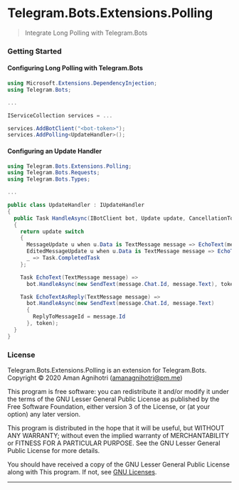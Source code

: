 # Telegram.Bots.Extensions.Polling
> Integrate Long Polling with Telegram.Bots

### Getting Started

#### Configuring Long Polling with Telegram.Bots
```c#
using Microsoft.Extensions.DependencyInjection;
using Telegram.Bots;

...

IServiceCollection services = ...

services.AddBotClient("<bot-token>");
services.AddPolling<UpdateHandler>();
```

#### Configuring an Update Handler

```c#
using Telegram.Bots.Extensions.Polling;
using Telegram.Bots.Requests;
using Telegram.Bots.Types;

...

public class UpdateHandler : IUpdateHandler
{
  public Task HandleAsync(IBotClient bot, Update update, CancellationToken token)
  {
    return update switch
    {
      MessageUpdate u when u.Data is TextMessage message => EchoText(message),
      EditedMessageUpdate u when u.Data is TextMessage message => EchoTextAsReply(message),
      _ => Task.CompletedTask
    };

    Task EchoText(TextMessage message) =>
      bot.HandleAsync(new SendText(message.Chat.Id, message.Text), token);

    Task EchoTextAsReply(TextMessage message) =>
      bot.HandleAsync(new SendText(message.Chat.Id, message.Text)
      {
        ReplyToMessageId = message.Id
      }, token);
  }
}
```

### License

Telegram.Bots.Extensions.Polling is an extension for Telegram.Bots.  
Copyright © 2020  Aman Agnihotri (amanagnihotri@pm.me)

This program is free software: you can redistribute it and/or modify
it under the terms of the GNU Lesser General Public License as published
by the Free Software Foundation, either version 3 of the License, or
(at your option) any later version.

This program is distributed in the hope that it will be useful,
but WITHOUT ANY WARRANTY; without even the implied warranty of
MERCHANTABILITY or FITNESS FOR A PARTICULAR PURPOSE.  See the
GNU Lesser General Public License for more details.

You should have received a copy of the GNU Lesser General Public License
along with This program.  If not, see [GNU Licenses](https://www.gnu.org/licenses/).

---

